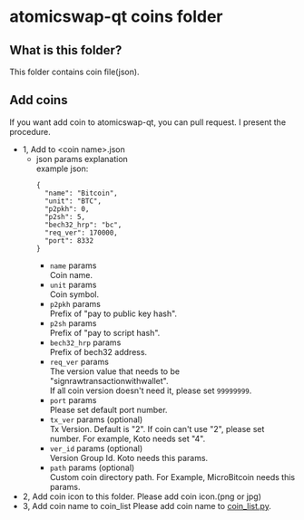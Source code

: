 # atomicswap-qt coins folder

## What is this folder?
This folder contains coin file(json).

## Add coins
If you want add coin to atomicswap-qt, you can pull request.
I present the procedure.
* 1, Add to \<coin name\>.json
  * json params explanation  
    example json:
    ```
    {
      "name": "Bitcoin",
      "unit": "BTC",
      "p2pkh": 0,
      "p2sh": 5,
      "bech32_hrp": "bc",
      "req_ver": 170000,
      "port": 8332
    }
    ```
    * `name` params  
      Coin name. 
    * `unit` params  
      Coin symbol.
    * `p2pkh` params  
      Prefix of "pay to public key hash".
    * `p2sh` params  
      Prefix of "pay to script hash".
    * `bech32_hrp` params  
      Prefix of bech32 address.
    * `req_ver` params  
      The version value that needs to be "signrawtransactionwithwallet".  
      If all coin version doesn't need it, please set `99999999`.
    * `port` params  
      Please set default port number.
    * `tx_ver` params (optional)  
      Tx Version. Default is "2". If coin can't use "2", please set number.
      For example, Koto needs set "4".
    * `ver_id` params (optional)  
      Version Group Id. Koto needs this params.
    * `path` params (optional)  
      Custom coin directory path. For Example, MicroBitcoin needs this params.  
* 2, Add coin icon to this folder.
  Please add coin icon.(png or jpg)
* 3, Add coin name to coin_list
  Please add coin name to [coin_list.py](../coin_list.py).
